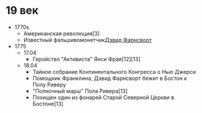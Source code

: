 # 19 век

*   1770s
    *   Американская революция[3]
    *   Известный фальшивомонетчик[Дэвид Фарнсворт]()
*   1775
    *   17.04
        *   Геройство "Активиста" Янси Фрая[12][13]
    *   18.04
        *   Тайное собрание Континентального Конгресса о Нью Джерси
        *   Помощник Франклина, Дэвид Фарнсворт бежит в Бостон к Полу Риверу
        *   "Полночный марш" Пола Ривера[13]
        *   Похищен один из фонарей Старой Северной Церкви в Бостоне[13]

